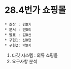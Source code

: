 # 28.4번가 쇼핑몰
```
* 조장 : 김O기
* 문서 : 민O리
* 발표 : 김O선
* 구현1: 신O연
* 구현2: 박O지
```
1. 타깃 시스템 : 의류 쇼핑몰
1. 요구사항 분석
